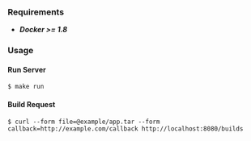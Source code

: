 ### Requirements

* ***Docker >= 1.8***

### Usage

#### Run Server

```
$ make run
```

#### Build Request

```
$ curl --form file=@example/app.tar --form callback=http://example.com/callback http://localhost:8080/builds
```
